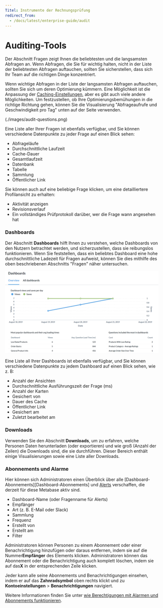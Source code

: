 ```yaml
---
Titel: Instrumente der Rechnungsprüfung
redirect_from:
  - /docs/latest/enterprise-guide/audit
---
```


# Auditing-Tools


Der Abschnitt Fragen zeigt Ihnen die beliebtesten und die langsamsten Abfragen an. Wenn Abfragen, die Sie für wichtig halten, nicht in der Liste der beliebtesten Abfragen auftauchen, sollten Sie sicherstellen, dass sich Ihr Team auf die richtigen Dinge konzentriert.


Wenn wichtige Abfragen in der Liste der langsamsten Abfragen auftauchen, sollten Sie sich um deren Optimierung kümmern. Eine Möglichkeit ist die Anpassung der [Caching-Einstellungen](../configuring-metabase/caching.md), aber es gibt auch viele andere Möglichkeiten. Um festzustellen, ob Ihre Optimierungsbemühungen in die richtige Richtung gehen, können Sie die Visualisierung "Abfrageaufrufe und Geschwindigkeit pro Tag" unten auf der Seite verwenden.


(./images/audit-questions.png)


Eine Liste aller Ihrer Fragen ist ebenfalls verfügbar, und Sie können verschiedene Datenpunkte zu jeder Frage auf einen Blick sehen:


- Abfrageläufe
- Durchschnittliche Laufzeit
- Cache-Dauer
- Gesamtlaufzeit
- Datenbank
- Tabelle
- Sammlung
- Öffentlicher Link


Sie können auch auf eine beliebige Frage klicken, um eine detailliertere Profilansicht zu erhalten:


- Aktivität anzeigen
- Revisionsverlauf
- Ein vollständiges Prüfprotokoll darüber, wer die Frage wann angesehen hat


### Dashboards


Der Abschnitt **Dashboards** hilft Ihnen zu verstehen, welche Dashboards von den Nutzern betrachtet werden, und sicherzustellen, dass sie reibungslos funktionieren. Wenn Sie feststellen, dass ein beliebtes Dashboard eine hohe durchschnittliche Ladezeit für Fragen aufweist, können Sie dies mithilfe des oben beschriebenen Abschnitts "Fragen" näher untersuchen.


![Items](./images/audit-dashboards.png)


Eine Liste all Ihrer Dashboards ist ebenfalls verfügbar, und Sie können verschiedene Datenpunkte zu jedem Dashboard auf einen Blick sehen, wie z. B:


- Anzahl der Ansichten
- Durchschnittliche Ausführungszeit der Frage (ms)
- Anzahl der Karten
- Gesichert von
- Dauer des Cache
- Öffentlicher Link
- Gesichert am
- Zuletzt bearbeitet am


### Downloads


Verwenden Sie den Abschnitt **Downloads**, um zu erfahren, welche Personen Daten herunterladen (oder exportieren) und wie groß (Anzahl der Zeilen) die Downloads sind, die sie durchführen. Dieser Bereich enthält einige Visualisierungen sowie eine Liste aller Downloads.


### Abonnements und Alarme


Hier können sich Administratoren einen Überblick über alle [Dashboard-Abonnements][Dashboard-Abonnements] und [Alerts][Alerts] verschaffen, die derzeit für diese Metabase aktiv sind.


- Dashboard-Name (oder Fragenname für Alerts)
- Empfänger
- Art (z. B. E-Mail oder Slack)
- Sammlung
- Frequenz
- Erstellt von
- Erstellt am
- Filter


Administratoren können Personen zu einem Abonnement oder einer Benachrichtigung hinzufügen oder daraus entfernen, indem sie auf die Nummer**Empfänger** des Elements klicken. Administratoren können das Abonnement oder die Benachrichtigung auch komplett löschen, indem sie auf das**X** in der entsprechenden Zeile klicken.


Jeder kann alle seine Abonnements und Benachrichtigungen einsehen, indem er auf das **Zahnradsymbol** oben rechts klickt und zu **Kontoeinstellungen** > **Benachrichtigungen** navigiert.


Weitere Informationen finden Sie unter [wie Berechtigungen mit Alarmen und Abonnements funktionieren](../permissions/notifications.md).

[alerts]: ../questions/alerts.md
[dashboard-subscriptions]: ../dashboards/subscriptions.md
